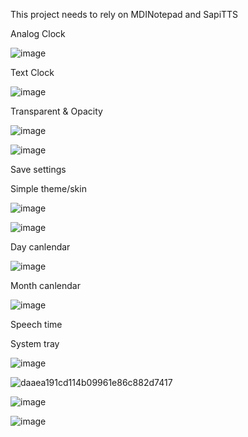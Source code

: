 This project needs to rely on MDINotepad and SapiTTS

Analog Clock

![image](https://github.com/chunmingwang/gdipClock/assets/35757455/ea5b800e-0365-4201-a5d8-0699cdddcc6c)

Text Clock

![image](https://github.com/chunmingwang/gdipClock/assets/35757455/0496775b-64bb-4e3e-8013-2392bece15aa)

Transparent & Opacity

![image](https://github.com/chunmingwang/gdipClock/assets/35757455/ebadccad-de14-4273-8028-6403db9e8311)

![image](https://github.com/chunmingwang/gdipClock/assets/35757455/1bf552dd-4912-4c7a-bcc2-3d573defaf37)

Save settings

Simple theme/skin

![image](https://github.com/chunmingwang/gdipClock/assets/35757455/be13f1b1-40ff-479a-bc5b-a665b72d1d7e)

![image](https://github.com/chunmingwang/gdipClock/assets/35757455/7f7e79e8-baa0-42f5-88fe-8ee2cdca40fc)

Day canlendar

![image](https://github.com/chunmingwang/gdipClock/assets/35757455/0f5be147-2926-485f-89a9-f101183443d8)

Month canlendar

![image](https://github.com/chunmingwang/gdipClock/assets/35757455/f491f3de-a59b-4834-af82-6569993da9c4)

Speech time

System tray

![image](https://github.com/chunmingwang/gdipClock/assets/35757455/79295999-bdfc-4110-a93d-a7bac928b08e)

![daaea191cd114b09961e86c882d7417](https://github.com/chunmingwang/gdipClock/assets/35757455/1f45c296-26ec-4705-bfae-273258c328ee)

![image](https://github.com/chunmingwang/gdipClock/assets/35757455/e3c045fd-b312-4a15-96cd-18cfc431a62a)

![image](https://github.com/chunmingwang/gdipClock/assets/35757455/5942eb62-47ed-4ba6-8ba7-4baa8c924f21)


